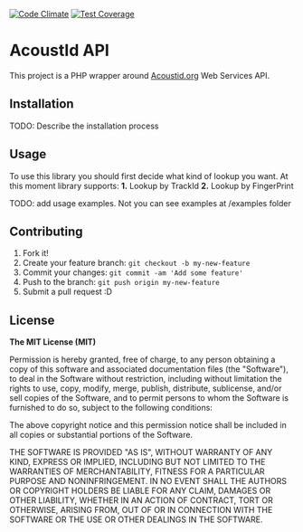 [![Code Climate](https://codeclimate.com/github/psilocyberunner/acoustid/badges/gpa.svg)](https://codeclimate.com/github/psilocyberunner/acoustid)
[![Test Coverage](https://codeclimate.com/github/psilocyberunner/acoustid-php/badges/coverage.svg)](https://codeclimate.com/github/psilocyberunner/acoustid-php/coverage)

# AcoustId API

This project is a PHP wrapper around [Acoustid.org](https://acoustid.org/webservice) Web Services API.

## Installation

TODO: Describe the installation process

## Usage

To use this library you should first decide what kind of lookup you want. At this moment library supports:
**1.** Lookup by TrackId
**2.** Lookup by FingerPrint

TODO: add usage examples. Not you can see examples at /examples folder

## Contributing

1. Fork it!
2. Create your feature branch: `git checkout -b my-new-feature`
3. Commit your changes: `git commit -am 'Add some feature'`
4. Push to the branch: `git push origin my-new-feature`
5. Submit a pull request :D

## License

**The MIT License (MIT)**

Permission is hereby granted, free of charge, to any person obtaining a copy of this software and associated documentation files (the "Software"), to deal in the Software without restriction, including without limitation the rights to use, copy, modify, merge, publish, distribute, sublicense, and/or sell copies of the Software, and to permit persons to whom the Software is furnished to do so, subject to the following conditions:

The above copyright notice and this permission notice shall be included in all copies or substantial portions of the Software.

THE SOFTWARE IS PROVIDED "AS IS", WITHOUT WARRANTY OF ANY KIND, EXPRESS OR IMPLIED, INCLUDING BUT NOT LIMITED TO THE WARRANTIES OF MERCHANTABILITY, FITNESS FOR A PARTICULAR PURPOSE AND NONINFRINGEMENT. IN NO EVENT SHALL THE AUTHORS OR COPYRIGHT HOLDERS BE LIABLE FOR ANY CLAIM, DAMAGES OR OTHER LIABILITY, WHETHER IN AN ACTION OF CONTRACT, TORT OR OTHERWISE, ARISING FROM, OUT OF OR IN CONNECTION WITH THE SOFTWARE OR THE USE OR OTHER DEALINGS IN THE SOFTWARE.
